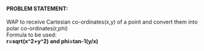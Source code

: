 #### PROBLEM STATEMENT:

WAP to receive Cartesian co-ordinates(x,y) of a point and convert them into polar co-ordinates(r,phi)
      <br>Formula to be used:
                              <br>**r=sqrt(x^2+y^2) and phi=tan-1(y/x)**

